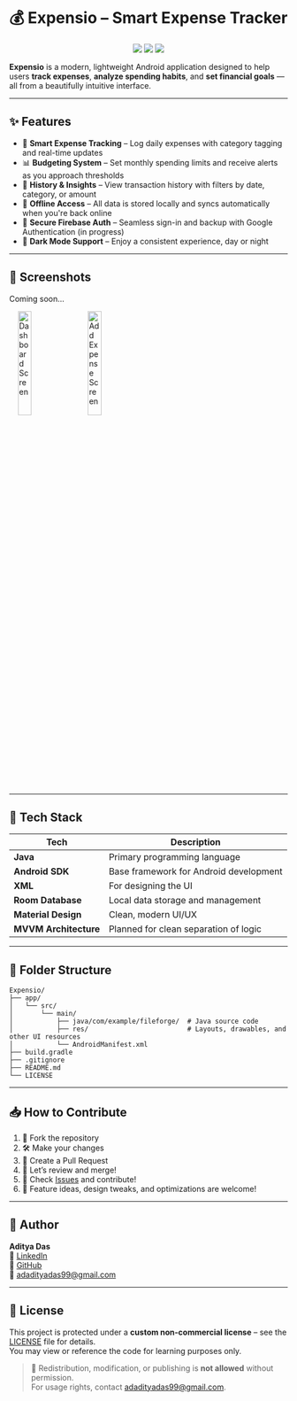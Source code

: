 # 💰 Expensio – Smart Expense Tracker

<p align="center">
  <img src="https://img.shields.io/badge/Language-Java-blue.svg" />
  <img src="https://img.shields.io/badge/Platform-Android-green.svg" />
  <img src="https://img.shields.io/github/last-commit/CodeSmithAditya/Expensio" />
</p>

**Expensio** is a modern, lightweight Android application designed to help users **track expenses**, **analyze spending habits**, and **set financial goals** — all from a beautifully intuitive interface.

---

## ✨ Features

- 💸 **Smart Expense Tracking** – Log daily expenses with category tagging and real-time updates
- 📊 **Budgeting System** – Set monthly spending limits and receive alerts as you approach thresholds
- 📁 **History & Insights** – View transaction history with filters by date, category, or amount
- 🔄 **Offline Access** – All data is stored locally and syncs automatically when you're back online
- 🔐 **Secure Firebase Auth** – Seamless sign-in and backup with Google Authentication (in progress)
- 🌙 **Dark Mode Support** – Enjoy a consistent experience, day or night

---

## 📸 Screenshots

Coming soon...

<p float="left">
  &nbsp;&nbsp;&nbsp;
  <img src="screenshots/dashboard.png" width="22%" alt="Dashboard Screen"/>
  &nbsp;&nbsp;
  <img src="screenshots/add_expense.png" width="22%" alt="Add Expense Screen"/>
</p>

---

## 🚀 Tech Stack

| Tech                  | Description                           |
|-----------------------|---------------------------------------|
| **Java**              | Primary programming language          |
| **Android SDK**       | Base framework for Android development|
| **XML**               | For designing the UI                  |
| **Room Database**     | Local data storage and management     |
| **Material Design**   | Clean, modern UI/UX                   |
| **MVVM Architecture** | Planned for clean separation of logic |

---

## 🧩 Folder Structure

```
Expensio/
├── app/
│   └── src/
│       └── main/
│           ├── java/com/example/fileforge/  # Java source code
│           ├── res/                         # Layouts, drawables, and other UI resources
│           └── AndroidManifest.xml
├── build.gradle
├── .gitignore
├── README.md
└── LICENSE
```

---

## 📥 How to Contribute

1. 🍴 Fork the repository
2. 🛠️ Make your changes
3. 🔁 Create a Pull Request
4. 💬 Let’s review and merge!
5. 📌 Check [Issues](https://github.com/CodeSmithAditya/Expensio/issues) and contribute!
6. 🌟 Feature ideas, design tweaks, and optimizations are welcome!

---

## 👤 Author

**Aditya Das**  
🔗 [LinkedIn](https://www.linkedin.com/in/adadityadas)  
🐙 [GitHub](https://github.com/CodeSmithAditya)  
📧 [adadityadas99@gmail.com](mailto:adadityadas99@gmail.com)

---

## 📄 License

This project is protected under a **custom non-commercial license** – see the [LICENSE](LICENSE) file for details.  
You may view or reference the code for learning purposes only.

> 📌 Redistribution, modification, or publishing is **not allowed** without permission.  
> For usage rights, contact [adadityadas99@gmail.com](mailto:adadityadas99@gmail.com).

